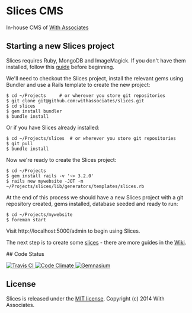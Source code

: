 # Slices CMS

In-house CMS of [With Associates](http://withassociates.com/)

## Starting a new Slices project

Slices requires Ruby, MongoDB and ImageMagick. If you don't have them installed, follow this [guide](https://github.com/withassociates/slices/wiki/Installation.md) before beginning.

We'll need to checkout the Slices project, install the relevant gems using Bundler and use a Rails template to create the new project:

    $ cd ~/Projects     # or wherever you store git repositories
    $ git clone git@github.com:withassociates/slices.git
    $ cd slices
    $ gem install bundler
    $ bundle install

Or if you have Slices already installed:

    $ cd ~/Projects/slices  # or wherever you store git repositories
    $ git pull
    $ bundle install

Now we're ready to create the Slices project:

    $ cd ~/Projects
    $ gem install rails -v '~> 3.2.0'
    $ rails new mywebsite -JOT -m ~/Projects/slices/lib/generators/templates/slices.rb

At the end of this process we should have a new Slices project with a git repository created, gems installed, database seeded and ready to run:

    $ cd ~/Projects/mywebsite
    $ foreman start

Visit http://localhost:5000/admin to begin using Slices.

The next step is to create some [slices](https://github.com/withassociates/slices/wiki/Creating-Slices) - there are more guides in the [Wiki](https://github.com/withassociates/slices/wiki).

## Code Status

[![Travis CI   ](https://api.travis-ci.org/withassociates/slices.png)       ](https://travis-ci.org/withassociates/slices)
[![Code Climate](https://codeclimate.com/github/withassociates/slices.png)  ](https://codeclimate.com/github/withassociates/slices)
[![Gemnasium   ](https://gemnasium.com/withassociates/slices.png)           ](https://gemnasium.com/withassociates/slices)

## License

Slices is released under the [MIT license](http://www.opensource.org/licenses/MIT). Copyright (c) 2014 With Associates.

